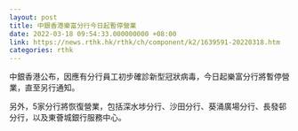 ```yaml
---
layout: post
title: 中銀香港樂富分行今日起暫停營業
date: 2022-03-18 09:54:33.000000000 +08:00
link: https://news.rthk.hk/rthk/ch/component/k2/1639591-20220318.htm
categories: rthk
---
```


中銀香港公布，因應有分行員工初步確診新型冠狀病毒，今日起樂富分行將暫停營業，直至另行通知。

另外，5家分行將恢復營業，包括深水埗分行、沙田分行、葵涌廣場分行、長發邨分行，以及東薈城銀行服務中心。
